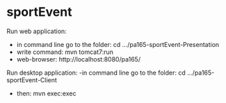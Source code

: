 sportEvent
==========

Run web application:
- in command line go to the folder: cd .../pa165-sportEvent-Presentation 
- write command:  mvn tomcat7:run
- web-browser:  http://localhost:8080/pa165/



Run desktop application:
-in command line go to the folder: cd .../pa165-sportEvent-Client 
- then: mvn exec:exec 
